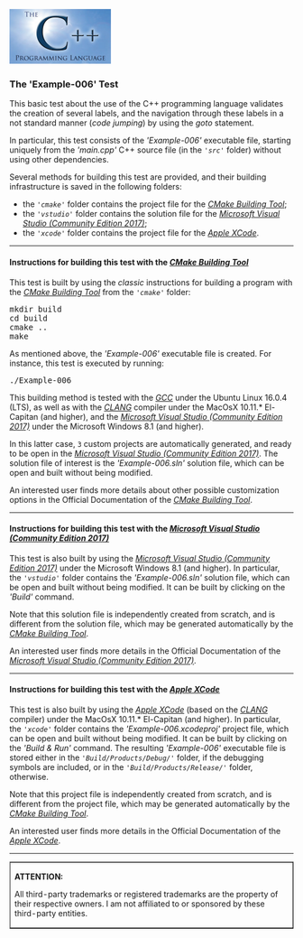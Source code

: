 <p><IMG src="../img/logo-sun.jpg" border="0" width="180" height="97"></p>

<H3>The 'Example-006' Test</H3>

<p>This basic test about the use of the C++ programming language validates the creation of several labels, and the navigation through these labels in a not standard manner (<i>code jumping</i>) by using the <i>goto</i> statement.</p>

<p>In particular, this test consists of the <i>'Example-006'</i> executable file, starting uniquely from the <i>'main.cpp'</i> C++ source file (in the <i><code>'src'</code></i> folder) without using other dependencies.<p>Several methods for building this test are provided, and their building infrastructure is saved in the following folders:<p><ul>
<li>the <i><code>'cmake'</code></i> folder contains the project file for the <i><A href="https://cmake.org">CMake Building Tool</A></i>;</li>
<li>the <i><code>'vstudio'</code></i> folder contains the solution file for the <i><A href="https://www.visualstudio.com/">Microsoft Visual Studio (Community Edition 2017)</A></i>;</li>
<li>the <i><code>'xcode'</code></i> folder contains the project file for the <i><A href="https://developer.apple.com/xcode/">Apple XCode</A></i>.</li></ul></p>
<p><hr><p>

<h4>Instructions for building this test with the <i><A href="https://cmake.org">CMake Building Tool</A></i></h4>
<p>This test is built by using the <i>classic</i> instructions for building a program with the <i><A href="https://cmake.org">CMake Building Tool</A></i> from the <i><code>'cmake'</code></i> folder:</p>
<pre>mkdir build
cd build
cmake ..
make
</pre>
<p>As mentioned above, the <i>'Example-006'</i> executable file is created. For instance, this test is executed by running:</p><pre>./Example-006</pre>
<p>This building method is tested with the <A href="https://gcc.gnu.org/"><i>GCC</i></A> under the Ubuntu Linux 16.0.4 (LTS), as well as with the <A href="https://clang.llvm.org/"><i>CLANG</i></A> compiler under the MacOsX 10.11.* El-Capitan (and higher), and the <A href="https://www.visualstudio.com/"><i>Microsoft Visual Studio (Community Edition 2017)</i></A> under the Microsoft Windows 8.1 (and higher).</p>
<p>In this latter case, <code>3</code> custom projects are automatically generated, and ready to be open in the <A href="https://www.visualstudio.com/"><i>Microsoft Visual Studio (Community Edition 2017)</i></A>. The solution file of interest is the <i>'Example-006.sln'</i> solution file, which can be open and built without being modified.</p>
<p>An interested user finds more details about other possible customization options in the Official Documentation of the <i><A href="https://cmake.org">CMake Building Tool</A></i>.</p>
<p><hr><p>

<h4>Instructions for building this test with the <i><A href="https://www.visualstudio.com/">Microsoft Visual Studio (Community Edition 2017)</A></i></h4>
<p>This test is also built by using the <A href="https://www.visualstudio.com/"><i>Microsoft Visual Studio (Community Edition 2017)</i></A> under the Microsoft Windows 8.1 (and higher). In particular, the <i><code>'vstudio'</code></i> folder contains the <i>'Example-006.sln'</i> solution file, which can be open and built without being modified. It can be built by clicking on the <i>'Build'</i> command.</p>
<p>Note that this solution file is independently created from scratch, and is different from the solution file, which may be generated automatically by the <i><A href="https://cmake.org">CMake Building Tool</A></i>.</p><p>An interested user finds more details in the Official Documentation of the <i><A href="https://www.visualstudio.com/">Microsoft Visual Studio (Community Edition 2017)</A></i>.</p>
<p><hr><p>
  
<h4>Instructions for building this test with the <i><A href="https://developer.apple.com/xcode/">Apple XCode</A></i></h4>
<p>This test is also built by using the <A href="https://developer.apple.com/xcode/"><i>Apple XCode</i></A> (based on the <A href="https://clang.llvm.org/"><i>CLANG</i></A> compiler) under the MacOsX 10.11.* El-Capitan (and higher). In particular, the <i><code>'xcode'</code></i> folder contains the <i>'Example-006.xcodeproj'</i> project file, which can be open and built without being modified. It can be built by clicking on the <i>'Build & Run'</i> command. The resulting <i>'Example-006'</i> executable file is stored either in the <i><code>'Build/Products/Debug/'</code></i> folder, if the debugging symbols are included, or in the <i><code>'Build/Products/Release/'</code></i> folder, otherwise.</p>
<p>Note that this project file is independently created from scratch, and is different from the project file, which may be generated automatically by the <i><A href="https://cmake.org">CMake Building Tool</A></i>.</p><p>An interested user finds more details in the Official Documentation of the <A href="https://developer.apple.com/xcode/"><i>Apple XCode</i></A>.</p>
<p><hr><p>

<table border=1><tr><td><p><b>ATTENTION:</b><p>All third-party trademarks or registered trademarks are the property of their respective owners. I am not affiliated to or sponsored by these third-party entities.</td></tr></table>
